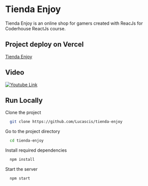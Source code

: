 # Tienda Enjoy

Tienda Enjoy is an online shop for gamers created with ReacJs for Coderhouse ReactJs course.

## Project deploy on Vercel

[Tienda Enjoy](https://tienda-enjoy.vercel.app/)

## Video

[![Youtube Link](https://img.youtube.com/vi/DASP9oOIDxY/0.jpg)](https://www.youtube.com/watch?v=DASP9oOIDxY)

## Run Locally

Clone the project

```bash
  git clone https://github.com/Lucascis/tienda-enjoy
```

Go to the project directory

```bash
  cd tienda-enjoy
```

Install required dependencies

```bash
  npm install
```

Start the server

```bash
  npm start
```

